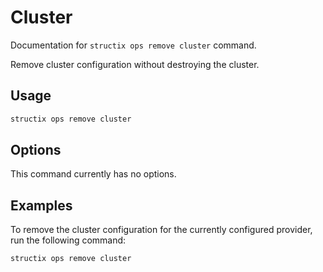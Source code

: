 # Cluster

Documentation for `structix ops remove cluster` command.

Remove cluster configuration without destroying the cluster.

## Usage

```bash
structix ops remove cluster
```

## Options

This command currently has no options.

## Examples

To remove the cluster configuration for the currently configured provider, run the following command:

```bash
structix ops remove cluster
```